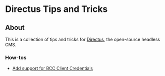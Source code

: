 # Directus Tips and Tricks

## About

This is a collection of tips and tricks for [Directus](https://directus.io/), the open-source headless CMS. 


### How-tos
* [Add support for BCC Client Credentials](support-client-credentials)